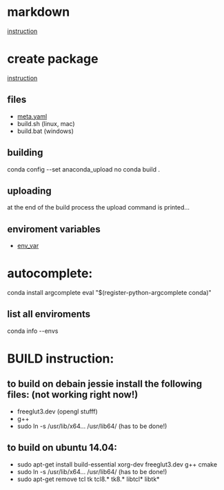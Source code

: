# markdown
[instruction](https://github.com/adam-p/markdown-here/wiki/Markdown-Cheatsheet)


# create package
[instruction](http://docs.anaconda.org/using.html)

## files
- [meta.yaml](http://conda.pydata.org/docs/building/meta-yaml.html)
- build.sh (linux, mac)
- build.bat (windows)

## building
conda config --set anaconda_upload no
conda build .

## uploading
at the end of the build process the upload command is printed...

## enviroment variables
- [env_var](http://conda.pydata.org/docs/building/environment-vars.html)

# autocomplete:
conda install argcomplete
eval "$(register-python-argcomplete conda)"

## list all enviroments
conda info --envs




# BUILD instruction:
## to build on debain jessie install the following files: (not working right now!)
- freeglut3.dev (opengl stufff)
- g++
- sudo ln -s /usr/lib/x64... /usr/lib64/ (has to be done!)

## to build on ubuntu 14.04:
- sudo apt-get install build-essential xorg-dev freeglut3.dev g++ cmake
- sudo ln -s /usr/lib/x64... /usr/lib64/ (has to be done!)
- sudo apt-get remove tcl tk tcl8.* tk8.* libtcl* libtk*